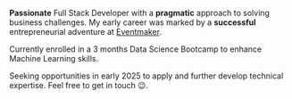 **Passionate** Full Stack Developer with a **pragmatic** approach to solving business challenges. My early career was marked by a **successful** entrepreneurial adventure at <a href="https://www.eventmaker.com" target="_blank" rel="noopener noreferrer">Eventmaker</a>.

Currently enrolled in a 3 months Data Science Bootcamp to enhance Machine Learning skills.

Seeking opportunities in early 2025 to apply and further develop technical expertise. Feel free to get in touch 😉.
